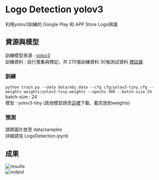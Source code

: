 # Logo Detection yolov3
利用yolov3訓練的 Google Play 和 APP Store Logo辨識

## 資源與模型
訓練模型來源 : [yolov3](https://github.com/ultralytics/yolov3)  
訓練資料 : 自行蒐集與標記，共 270張訓練資料 30張測試資料 [標註器](https://github.com/developer0hye/Yolo_Label)  

### 訓練
```python train.py --data data/obj.data --cfg cfg/yolov3-tiny.cfg --weights weights/yolov3-tiny.weights --epochs 500 --batch-size 24```  
batch-size : 24  
模型 : yolov3-tiny (其他模型請至[這裡](https://drive.google.com/drive/folders/1LezFG5g3BCW6iYaV89B2i64cqEUZD7e0)下載，載完放到weights)  

### 預測
請將圖片放至 data/samples  
詳細請見 LogoDetection.ipynb  

## 成果
![results](results.png)  
![output](output/20190927-1.png)  
